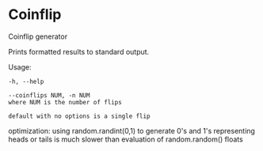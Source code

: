 Coinflip
========
Coinflip generator

Prints formatted results to standard output.

Usage:

    -h, --help

    --coinflips NUM, -n NUM
    where NUM is the number of flips

    default with no options is a single flip

optimization:
    using random.randint(0,1) to generate 0's and 1's
    representing heads or tails is much slower than
    evaluation of random.random() floats

